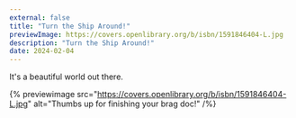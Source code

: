 ```yaml
---
external: false
title: "Turn the Ship Around!"
previewImage: https://covers.openlibrary.org/b/isbn/1591846404-L.jpg
description: "Turn the Ship Around!"
date: 2024-02-04
---
```


It's a beautiful world out there.

{% previewimage src="https://covers.openlibrary.org/b/isbn/1591846404-L.jpg" alt="Thumbs up for finishing your brag doc!" /%}